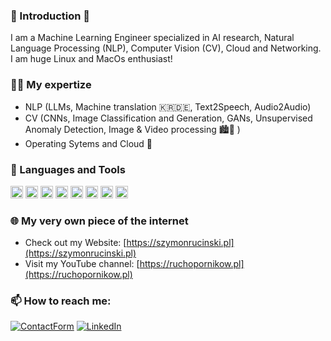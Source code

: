 ### 🤖 Introduction 🦾
I am a Machine Learning Engineer specialized in AI research, Natural Language Processing (NLP), Computer Vision (CV), Cloud and Networking. I am huge Linux and MacOs enthusiast!

### 👨‍🔬 My expertize
- NLP (LLMs, Machine translation 🇰🇷🇩🇪, Text2Speech, Audio2Audio)
- CV (CNNs, Image Classification and Generation, GANs, Unsupervised Anomaly Detection, Image & Video processing 🏙📸 )
- Operating Sytems and Cloud 🐧
  
### 🧰 Languages and Tools
<code><img height="20" src="https://img.shields.io/badge/Python-3776AB?style=for-the-badge&logo=python&logoColor=white"></code>
<code><img height="20" src="https://img.shields.io/badge/scikit--learn-%23F7931E.svg?style=for-the-badge&logo=scikit-learn&logoColor=white"></code>
<code><img height="20" src="https://img.shields.io/badge/PyTorch-%23EE4C2C.svg?style=for-the-badge&logo=PyTorch&logoColor=white"></code>
<code><img height="20" src="https://img.shields.io/badge/TensorFlow-%23FF6F00.svg?style=for-the-badge&logo=TensorFlow&logoColor=white"></code>
<code><img height="20" src="https://img.shields.io/badge/react-%2320232a.svg?style=for-the-badge&logo=react&logoColor=%2361DAFB"></code>
<code><img height="20" src="https://img.shields.io/badge/azure-%230072C6.svg?style=for-the-badge&logo=microsoftazure&logoColor=white"></code>
<code><img height="20" src="https://img.shields.io/badge/Apple-%23000000.svg?style=for-the-badge&logo=apple&logoColor=white"></code>
<code><img height="20" src="https://img.shields.io/badge/Docker-2CA5E0?style=for-the-badge&logo=docker&logoColor=white"></code>
<!-- <code><img height="20" src="https://img.shields.io/badge/shell_script-%23121011.svg?style=for-the-badge&logo=gnu-bash&logoColor=white"></code>
 -->
### 🌐 My very own piece of the internet 

- Check out my Website: [https://szymonrucinski.pl](https://szymonrucinski.pl)
- Visit my YouTube channel: [https://ruchopornikow.pl](https://ruchopornikow.pl)

### 📫 How to reach me:

<a href="https://www.szymonrucinski.pl/#contact">![ContactForm](https://img.shields.io/badge/website-D14836?style=for-the-badge&logo=About.me&logoColor=white)</a> <a href="https://www.linkedin.com/in/szymon-rucinski/">![LinkedIn](https://img.shields.io/badge/LinkedIn-0077B5?style=for-the-badge&logo=linkedin&logoColor=white)</a>
